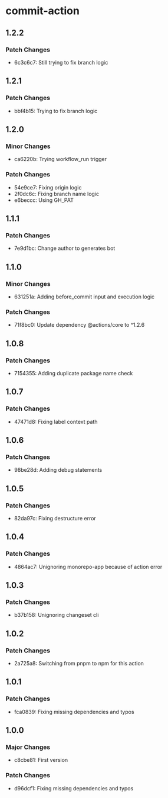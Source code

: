 # commit-action

## 1.2.2

### Patch Changes

- 6c3c6c7: Still trying to fix branch logic

## 1.2.1

### Patch Changes

- bbf4b15: Trying to fix branch logic

## 1.2.0

### Minor Changes

- ca6220b: Trying workflow_run trigger

### Patch Changes

- 54e9ce7: Fixing origin logic
- 2f0dc6c: Fixing branch name logic
- e6beccc: Using GH_PAT

## 1.1.1

### Patch Changes

- 7e9d1bc: Change author to generates bot

## 1.1.0

### Minor Changes

- 631251a: Adding before_commit input and execution logic

### Patch Changes

- 71f8bc0: Update dependency @actions/core to ^1.2.6

## 1.0.8

### Patch Changes

- 7154355: Adding duplicate package name check

## 1.0.7

### Patch Changes

- 47471d8: Fixing label context path

## 1.0.6

### Patch Changes

- 98be28d: Adding debug statements

## 1.0.5

### Patch Changes

- 82da97c: Fixing destructure error

## 1.0.4

### Patch Changes

- 4864ac7: Unignoring monorepo-app because of action error

## 1.0.3

### Patch Changes

- b37b158: Unignoring changeset cli

## 1.0.2

### Patch Changes

- 2a725a8: Switching from pnpm to npm for this action

## 1.0.1

### Patch Changes

- fca0839: Fixing missing dependencies and typos

## 1.0.0

### Major Changes

- c8cbe81: First version

### Patch Changes

- d96dcf1: Fixing missing dependencies and typos
